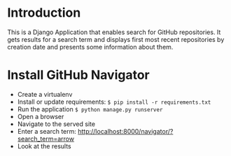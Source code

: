 # Introduction #

This is a Django Application that enables search for GitHub repositories.
It gets results for a search term and displays first most recent repositories
by creation date and presents some information about them.


# Install GitHub Navigator #

* Create a virtualenv
* Install or update requirements:
`$ pip install -r requirements.txt`
* Run the application
`$ python manage.py runserver`
* Open a browser
* Navigate to the served site
* Enter a search term: <http://localhost:8000/navigator/?search_term=arrow>
* Look at the results
